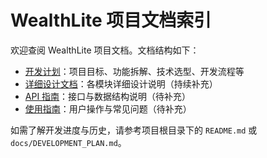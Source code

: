 # WealthLite 项目文档索引

欢迎查阅 WealthLite 项目文档。文档结构如下：

- [开发计划](./DEVELOPMENT_PLAN.md)：项目目标、功能拆解、技术选型、开发流程等
- [详细设计文档](./design/)：各模块详细设计说明（持续补充）
- [API 指南](./api/)：接口与数据结构说明（待补充）
- [使用指南](./guides/)：用户操作与常见问题（待补充）

如需了解开发进度与历史，请参考项目根目录下的 `README.md` 或 `docs/DEVELOPMENT_PLAN.md`。 